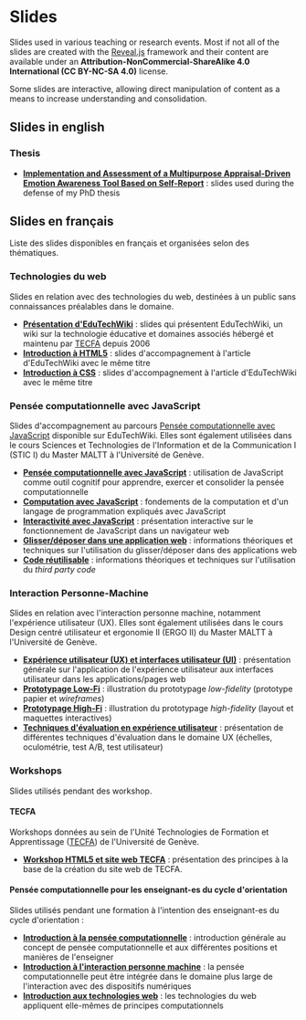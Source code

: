# Slides

Slides used in various teaching or research events. Most if not all of the slides are created with the [Reveal.js](https://revealjs.com/) framework and their content are available under an **Attribution-NonCommercial-ShareAlike 4.0 International (CC BY-NC-SA 4.0)** license.

Some slides are interactive, allowing direct manipulation of content as a means to increase understanding and consolidation.

## Slides in english

### Thesis

- **[Implementation and Assessment of a Multipurpose Appraisal-Driven
Emotion Awareness Tool Based on Self-Report](./en/thesis/)** : slides used during the defense of my PhD thesis

## Slides en français

Liste des slides disponibles en français et organisées selon des thématiques.

### Technologies du web

Slides en relation avec des technologies du web, destinées à un public sans connaissances préalables dans le domaine.

- **[Présentation d'EduTechWiki](./fr/presentation-edutechwiki/)** : slides qui présentent EduTechWiki, un wiki sur la technologie éducative et domaines associés hébergé et maintenu par [TECFA](https://tecfa.unige.ch) depuis 2006
- **[Introduction à HTML5](./fr/intro-html5/)** : slides d'accompagnement à l'article d'EduTechWiki avec le même titre
- **[Introduction à CSS](./fr/intro-css)** : slides d'accompagnement à l'article d'EduTechWiki avec le même titre

### Pensée computationnelle avec JavaScript

Slides d'accompagnement au parcours [Pensée computationnelle avec JavaScript](https://edutechwiki.unige.ch/fr/Initiation_%C3%A0_la_pens%C3%A9e_computationnelle_avec_JavaScript) disponible sur EduTechWiki. Elles sont également utilisées dans le cours Sciences et Technologies de l'Information et de la Communication I (STIC I) du Master MALTT à l'Université de Genève.

- **[Pensée computationnelle avec JavaScript](./fr/pensee-computationnelle-js)** : utilisation de JavaScript comme outil cognitif pour apprendre, exercer et consolider la pensée computationnelle
- **[Computation avec JavaScript](./fr/computation-avec-js/)** : fondements de la computation et d'un langage de programmation expliqués avec JavaScript
- **[Interactivité avec JavaScript](./fr/interactivite-avec-js)** : présentation interactive sur le fonctionnement de JavaScript dans un navigateur web
- **[Glisser/déposer dans une application web](./fr/glisser-deposer)** : informations théoriques et techniques sur l'utilisation du glisser/déposer dans des applications web
- **[Code réutilisable](./fr/code-reutilisable)** : informations théoriques et techniques sur l'utilisation du _third party code_

### Interaction Personne-Machine

Slides en relation avec l'interaction personne machine, notamment l'expérience utilisateur (UX). Elles sont également utilisées dans le cours Design centré utilisateur et ergonomie II (ERGO II) du Master MALTT à l'Université de Genève.

- **[Expérience utilisateur (UX) et interfaces utilisateur (UI)](./fr/ux-ui-web)** : présentation générale sur l'application de l'expérience utilisateur aux interfaces utilisateur dans les applications/pages web
- **[Prototypage Low-Fi](./fr/ux-prototypage-low-fi)** : illustration du prototypage _low-fidelity_ (prototype papier et _wireframes_)
- **[Prototypage High-Fi](./fr/ux-prototypage-high-fi)** : illustration du prototypage _high-fidelity_ (layout et maquettes interactives)
- **[Techniques d'évaluation en expérience utilisateur](./fr/ux-techniques-evaluation)** : présentation de différentes techniques d'évaluation dans le domaine UX (échelles, oculométrie, test A/B, test utilisateur)

### Workshops

Slides utilisés pendant des workshop.

#### TECFA

Workshops données au sein de l'Unité Technologies de Formation et Apprentissage ([TECFA](https://tecfa.unige.ch)) de l'Université de Genève.

- **[Workshop HTML5 et site web TECFA](./fr/tecfa-workshop-site-web/)** : présentation des principes à la base de la création du site web de TECFA.

#### Pensée computationnelle pour les enseignant-es du cycle d'orientation

Slides utilisés pendant une formation à l'intention des enseignant-es du cycle d'orientation :

- **[Introduction à la pensée computationnelle](./fr/co-intro-pensee-computationnelle/)** : introduction générale au concept de pensée computationnelle et aux différentes positions et manières de l'enseigner
- **[Introduction à l'interaction personne machine](./fr/co-interaction-personne-machine/)** : la pensée computationnelle peut être intégrée dans le domaine plus large de l'interaction avec des dispositifs numériques
- **[Introduction aux technologies web](./fr/co-intro-technologies-web/)** : les technologies du web appliquent elle-mêmes de principes computationnels
